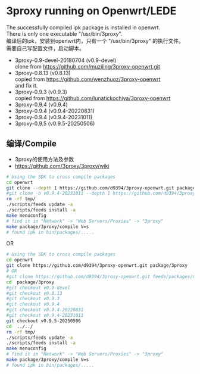 3proxy running on Openwrt/LEDE
===

The successfully compiled ipk package is installed in openwrt.    
There is only one executable "/usr/bin/3proxy".   
编译后的ipk，安装到openwrt内，只有一个 "/usr/bin/3proxy" 的执行文件。   
需要自己写配置文件，启动脚本。  
* 3proxy-0.9-devel-20180704 (v0.9-devel)   
  clone from https://github.com/muziling/3proxy-openwrt.git   
* 3proxy-0.8.13 (v0.8.13)   
  copied from https://github.com/wenzhuoz/3proxy-openwrt   
  and fix it.  
* 3proxy-0.9.3 (v0.9.3)   
  copied from https://github.com/lunatickochiya/3proxy-openwrt   
* 3proxy-0.9.4 (v0.9.4)   
* 3proxy-0.9.4 (v0.9.4-20220831)   
* 3proxy-0.9.4 (v0.9.4-20231011)   
* 3proxy-0.9.5 (v0.9.5-20250506)   

编译/Compile
---

* 3proxy的使用方法及参数     
* https://github.com/3proxy/3proxy/wiki     

```bash
# Using the SDK to cross compile packages
cd openwrt
git clone --depth 1 https://github.com/d9394/3proxy-openwrt.git package/3proxy 
#git clone -b v0.9.4-20231011 --depth 1 https://github.com/d9394/3proxy-openwrt.git package/3proxy 
rm -rf tmp/
./scripts/feeds update -a
./scripts/feeds install -a
make menuconfig
# find it in "Network" -> "Web Servers/Proxies" -> "3proxy"
make package/3proxy/compile V=s
# found ipk in bin/packages/.....
```
OR
```bash
# Using the SDK to cross compile packages
cd openwrt
git clone https://github.com/d9394/3proxy-openwrt.git package/3proxy 
# OR
#git clone https://github.com/d9394/3proxy-openwrt.git feeds/packages/net/3proxy
cd  package/3proxy
#git checkout v0.9-devel
#git checkout v0.8.13
#git checkout v0.9.3
#git checkout v0.9.4
#git checkout v0.9.4-20220831
#git checkout v0.9.4-20231011
git checkout v0.9.5-20250506
cd  ../../
rm -rf tmp/
./scripts/feeds update -a
./scripts/feeds install -a
make menuconfig
# find it in "Network" -> "Web Servers/Proxies" -> "3proxy"
make package/3proxy/compile V=s
# found ipk in bin/packages/.....
```

